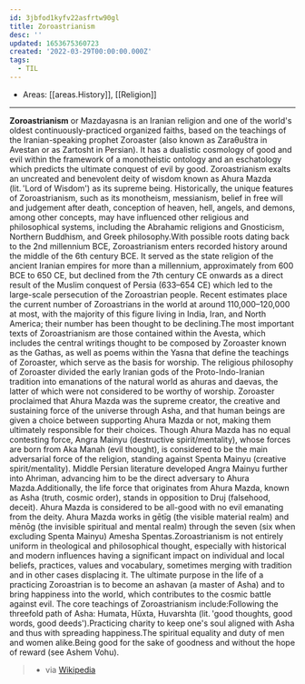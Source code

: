 ```yaml
---
id: 3jbfod1kyfv22asfrtw90gl
title: Zoroastrianism
desc: ''
updated: 1653675360723
created: '2022-03-29T00:00:00.000Z'
tags:
  - TIL
---
```


- Areas: [[areas.History]], [[Religion]]

---

**Zoroastrianism** or Mazdayasna is an Iranian religion and one of the world's oldest continuously-practiced organized faiths, based on the teachings of the Iranian-speaking prophet Zoroaster (also known as Zaraθuštra in Avestan or as Zartosht in Persian). It has a dualistic cosmology of good and evil within the framework of a monotheistic ontology and an eschatology which predicts the ultimate conquest of evil by good. Zoroastrianism exalts an uncreated and benevolent deity of wisdom known as Ahura Mazda (lit. 'Lord of Wisdom') as its supreme being. Historically, the unique features of Zoroastrianism, such as its monotheism, messianism, belief in free will and judgement after death, conception of heaven, hell, angels, and demons, among other concepts, may have influenced other religious and philosophical systems, including the Abrahamic religions and Gnosticism, Northern Buddhism, and Greek philosophy.With possible roots dating back to the 2nd millennium BCE, Zoroastrianism enters recorded history around the middle of the 6th century BCE. It served as the state religion of the ancient Iranian empires for more than a millennium, approximately from 600 BCE to 650 CE, but declined from the 7th century CE onwards as a direct result of the Muslim conquest of Persia (633–654 CE) which led to the large-scale persecution of the Zoroastrian people. Recent estimates place the current number of Zoroastrians in the world at around 110,000–120,000 at most, with the majority of this figure living in India, Iran, and North America; their number has been thought to be declining.The most important texts of Zoroastrianism are those contained within the Avesta, which includes the central writings thought to be composed by Zoroaster known as the Gathas, as well as poems within the Yasna that define the teachings of Zoroaster, which serve as the basis for worship. The religious philosophy of Zoroaster divided the early Iranian gods of the Proto-Indo-Iranian tradition into emanations of the natural world as ahuras and daevas, the latter of which were not considered to be worthy of worship. Zoroaster proclaimed that Ahura Mazda was the supreme creator, the creative and sustaining force of the universe through Asha, and that human beings are given a choice between supporting Ahura Mazda or not, making them ultimately responsible for their choices. Though Ahura Mazda has no equal contesting force, Angra Mainyu (destructive spirit/mentality), whose forces are born from Aka Manah (evil thought), is considered to be the main adversarial force of the religion, standing against Spenta Mainyu (creative spirit/mentality). Middle Persian literature developed Angra Mainyu further into Ahriman, advancing him to be the direct adversary to Ahura Mazda.Additionally, the life force that originates from Ahura Mazda, known as Asha (truth, cosmic order), stands in opposition to Druj (falsehood, deceit). Ahura Mazda is considered to be all-good with no evil emanating from the deity. Ahura Mazda works in gētīg (the visible material realm) and mēnōg (the invisible spiritual and mental realm) through the seven (six when excluding Spenta Mainyu) Amesha Spentas.Zoroastrianism is not entirely uniform in theological and philosophical thought, especially with historical and modern influences having a significant impact on individual and local beliefs, practices, values and vocabulary, sometimes merging with tradition and in other cases displacing it. The ultimate purpose in the life of a practicing Zoroastrian is to become an ashavan (a master of Asha) and to bring happiness into the world, which contributes to the cosmic battle against evil. The core teachings of Zoroastrianism include:Following the threefold path of Asha: Humata, Hūxta, Huvarshta (lit. 'good thoughts, good words, good deeds').Practicing charity to keep one's soul aligned with Asha and thus with spreading happiness.The spiritual equality and duty of men and women alike.Being good for the sake of goodness and without the hope of reward (see Ashem Vohu).

> - via [Wikipedia](https://en.wikipedia.org/wiki/Zoroastrianism)
